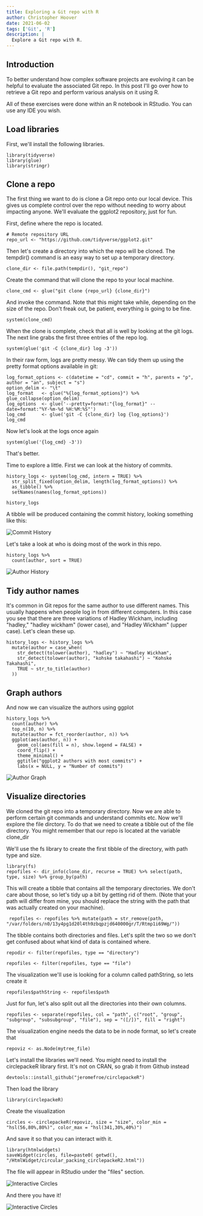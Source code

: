 ```yaml
---
title: Exploring a Git repo with R
author: Christopher Hoover
date: 2021-06-02
tags: ['Git', 'R']
description: | 
  Explore a Git repo with R.
---
```

## Introduction
To better understand how complex software projects are evolving it can be helpful to evaluate the associated Git repo. In this post I'll go over how to retrieve a Git repo and perform various analysis on it using R.

All of these exercises were done within an R notebook in RStudio. You can use any IDE you wish.

## Load libraries

First, we'll install the following libraries.

```{r}
library(tidyverse)
library(glue)
library(stringr)
```
## Clone a repo

The first thing we want to do is clone a Git repo onto our local device. This gives us complete control over the repo without needing to worry about impacting anyone. We'll evaluate the ggplot2 repository, just for fun.

First, define where the repo is located. 

```{r}
# Remote repository URL
repo_url <- "https://github.com/tidyverse/ggplot2.git"
```

Then let's create a directory into which the repo will be cloned. The tempdir() command is an easy way to set up a temporary directory.

```{r}
clone_dir <- file.path(tempdir(), "git_repo")
```

Create the command that will clone the repo to your local machine.

```{r}
clone_cmd <- glue("git clone {repo_url} {clone_dir}")
```

And invoke the command. Note that this might take while, depending on the size of the repo. Don't freak out, be patient, everything is going to be fine.

```{r}
system(clone_cmd)
```

When the clone is complete, check that all is well by looking at the git logs. The next line grabs the first three entries of the repo log.

```{r}
system(glue('git -C {clone_dir} log -3'))
```

In their raw form, logs are pretty messy. We can tidy them up using the pretty format options available in git:

```{r}
log_format_options <- c(datetime = "cd", commit = "h", parents = "p", author = "an", subject = "s")
option_delim <- "\t"
log_format   <- glue("%{log_format_options}") %>% glue_collapse(option_delim)
log_options  <- glue('--pretty=format:"{log_format}" --date=format:"%Y-%m-%d %H:%M:%S"')
log_cmd      <- glue('git -C {clone_dir} log {log_options}')
log_cmd
```

Now let's look at the logs once again

```{r}
system(glue('{log_cmd} -3'))
```
That's better.

Time to explore a little. First we can look at the history of commits.

```{r}
history_logs <- system(log_cmd, intern = TRUE) %>% 
  str_split_fixed(option_delim, length(log_format_options)) %>% 
  as_tibble() %>% 
  setNames(names(log_format_options))

history_logs
```

A tibble will be produced containing the commit history, looking something like this:

![Commit History](./commits.png)

Let's take a look at who is doing most of the work in this repo.

```{r}
history_logs %>% 
  count(author, sort = TRUE)
```

![Author History](./authors.png)

## Tidy author names

It's common in Git repos for the same author to use different names. This usually happens when people log in from different computers. In this case you see that there are three variations of Hadley Wickham, including "hadley," "hadley wickham" (lower case), and "Hadley Wickham" (upper case). Let's clean these up.

```{r}
history_logs <- history_logs %>% 
  mutate(author = case_when(
    str_detect(tolower(author), "hadley") ~ "Hadley Wickham",
    str_detect(tolower(author), "kohske takahashi") ~ "Kohske Takahashi",
    TRUE ~ str_to_title(author)
  ))
```

## Graph authors

And now we can visualize the authors using ggplot

```{r}
history_logs %>% 
  count(author) %>% 
  top_n(10, n) %>% 
  mutate(author = fct_reorder(author, n)) %>% 
  ggplot(aes(author, n)) +
    geom_col(aes(fill = n), show.legend = FALSE) +
    coord_flip() +
    theme_minimal() +
    ggtitle("ggplot2 authors with most commits") +
    labs(x = NULL, y = "Number of commits")
```
![Author Graph](./ggplotAuthor.png)

## Visualize directories

We cloned the git repo into a temporary directory. Now we are able to perform certain git commands and understand commits etc. Now we'll explore the file dirctory. To do that we need to create a tibble out of the file directory. You might remember that our repo is located at the variable clone_dir

We'll use the fs library to create the first tibble of the directory, with path type and size.

```{r}
library(fs)
repofiles <- dir_info(clone_dir, recurse = TRUE) %>% select(path, type, size) %>% group_by(path)
```

This will create a tibble that contains all the temporary directories. We don't care about those, so let's tidy up a bit by getting rid of them. (Note that your path will differ from mine, you should replace the string with the path that was actually created on your machine).

```{r}
 repofiles <- repofiles %>% mutate(path = str_remove(path, "/var/folders/n0/13y4pg1d20l4th9zbqpzjd640000gr/T/Rtmp1i69Wg/"))
```

The tibble contains both directories and files. Let's split the two so we don't get confused about what kind of data is contained where.

```{r}
repodir <- filter(repofiles, type == "directory")

repofiles <- filter(repofiles, type == "file")
```

The visualization we'll use is looking for a column called pathString, so lets create it

```{r}
repofiles$pathString <- repofiles$path
```

Just for fun, let's also split out all the directories into their own columns.

```{r}
repofiles <- separate(repofiles, col = "path", c("root", "group", "subgroup", "subsubgroup", "file"), sep = "([/])", fill = "right")
```

The visualization engine needs the data to be in node format, so let's create that
```{r}
repoviz <- as.Node(mytree_file)
```

Let's install the libraries we'll need. You might need to install the circlepackeR library first. It's not on CRAN, so grab it from Github instead

```{r}
devtools::install_github("jeromefroe/circlepackeR")
```
Then load the library

```{r}
library(circlepackeR)         
```
Create the visualization

```{r}
circles <- circlepackeR(repoviz, size = "size", color_min = "hsl(56,80%,80%)", color_max = "hsl(341,30%,40%)")
```

And save it so that you can interact with it.

```{r}
library(htmlwidgets)
saveWidget(circles, file=paste0( getwd(), "/HtmlWidget/circular_packing_circlepackeR2.html"))
```

The file will appear in RStudio under the "files" section.

![Interactive Circles](./circleviz.png)

And there you have it!

![Interactive Circles](./circleviz_2.png)
